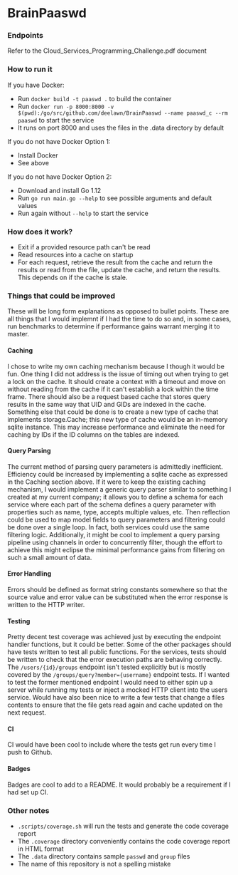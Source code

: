 # BrainPaaswd

### Endpoints
Refer to the Cloud_Services_Programming_Challenge.pdf document

### How to run it
If you have Docker:
- Run `docker build -t paaswd .` to build the container
- Run `docker run -p 8000:8000 -v $(pwd):/go/src/github.com/deelawn/BrainPaaswd --name paaswd_c --rm paaswd` 
to start the service
- It runs on port 8000 and uses the files in the .data directory by default

If you do not have Docker Option 1:
- Install Docker
- See above

If you do not have Docker Option 2:
- Download and install Go 1.12
- Run `go run main.go --help` to see possible arguments and default values
- Run again without `--help` to start the service


### How does it work?
- Exit if a provided resource path can't be read
- Read resources into a cache on startup
- For each request, retrieve the result from the cache and return the results or read from the file, 
update the cache, and return the results. This depends on if the cache is stale.

### Things that could be improved
These will be long form explanations as opposed to bullet points. These are all things that I would implemnt if I had 
the time to do so and, in some cases, run benchmarks to determine if performance gains warrant merging it to master.

#### Caching
I chose to write my own caching mechanism because I though it would be fun. One thing I did not address is the issue of 
timing out when trying to get a lock on the cache. It should create a context with a timeout and move on without reading
from the cache if it can't establish a lock within the time frame. There should also be a request based cache that
stores query results in the same way that UID and GIDs are indexed in the cache. Something else that could be done is to
create a new type of cache that implements storage.Cache; this new type of cache would be an in-memory sqlite instance.
This may increase performance and eliminate the need for caching by IDs if the ID columns on the tables are indexed.

#### Query Parsing
The current method of parsing query parameters is admittedly inefficient. Efficiency could be increased by implementing
a sqlite cache as expressed in the Caching section above. If it were to keep the existing caching mechanism, I would 
implement a generic query parser similar to something I created at my current company; it allows you to define a schema
for each service where each part of the schema defines a query parameter with properties such as name, type, accepts
multiple values, etc. Then reflection could be used to map model fields to query parameters and filtering could be done
over a single loop.  In fact, both services could use the same filtering logic. Additionally, it might be cool to
implement a query parsing pipeline using channels in order to concurrently filter, though the effort to achieve this
might eclipse the minimal performance gains from filtering on such a small amount of data.

#### Error Handling
Errors should be defined as format string constants somewhere so that the source value and error value can be
substituted when the error response is written to the HTTP writer.

#### Testing
Pretty decent test coverage was achieved just by executing the endpoint handler functions, but it could be better. Some
of the other packages should have tests written to test all public functions. For the services, tests should be written
to check that the error execution paths are behaving correctly. The `/users/{id}/groups` endpoint isn't tested
explicitly but is mostly covered by the `/groups/query?member={username}` endpoint tests. If I wanted to test the former
mentioned endpoint I would need to either spin up a server while running my tests or inject a mocked HTTP client into
the users service. Would have also been nice to write a few tests that change a files contents to ensure that the
file gets read again and cache updated on the next request.

#### CI
CI would have been cool to include where the tests get run every time I push to Github.

#### Badges
Badges are cool to add to a README. It would probably be a requirement if I had set up CI.

### Other notes
- `.scripts/coverage.sh` will run the tests and generate the code coverage report
- The `.coverage` directory conveniently contains the code coverage report in HTML format
- The `.data` directory contains sample `passwd` and `group` files
- The name of this repository is not a spelling mistake